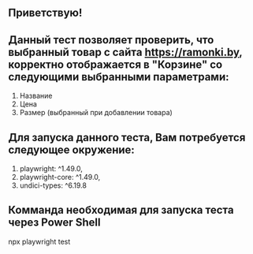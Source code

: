 Приветствую! 
-
Данный тест позволяет проверить, что выбранный товар с сайта https://ramonki.by, корректно отображается в "Корзине" со следующими выбранными параметрами:  
-
1. Название
2. Цена
3. Размер (выбранный при добавлении товара)

Для запуска данного теста, Вам потребуется следующее окружение:
- 
1. playwright: ^1.49.0,
2. playwright-core: ^1.49.0,
3. undici-types: ^6.19.8

Комманда необходимая для запуска теста через Power Shell
-
npx playwright test
